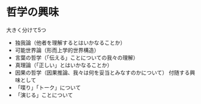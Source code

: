 # 哲学の興味
大きく分けて5つ
- 独我論（他者を理解するとはいかなることか）
- 可能世界論（形而上学的世界構造）
- 言葉の哲学（「伝える」ことについての我々の理解）
- 真理論（「正しい」とはいかなることか）
- 因果の哲学（因果推論、我々は何を妥当とみなすのかについて）
付随する興味として
- 「喋り」「トーク」について
- 「演じる」ことについて